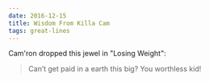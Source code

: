 ```yaml
---
date: 2016-12-15
title: Wisdom From Killa Cam
tags: great-lines
---
```



Cam'ron dropped this jewel in "Losing Weight":

> Can’t get paid in a earth this big? You worthless kid!
